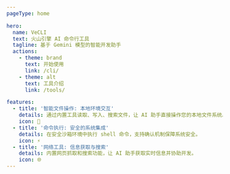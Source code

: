 ```yaml
---
pageType: home

hero:
  name: VeCLI
  text: 火山引擎 AI 命令行工具
  tagline: 基于 Gemini 模型的智能开发助手
  actions:
    - theme: brand
      text: 开始使用
      link: /cli/
    - theme: alt
      text: 工具介绍
      link: /tools/

features:
  - title: '智能文件操作: 本地环境交互'
    details: 通过内置工具读取、写入、搜索文件，让 AI 助手直接操作您的本地文件系统。
    icon: 📁
  - title: '命令执行: 安全的系统集成'
    details: 在安全沙箱环境中执行 shell 命令，支持确认机制保障系统安全。
    icon: ⚡
  - title: '网络工具: 信息获取与搜索'
    details: 内置网页抓取和搜索功能，让 AI 助手获取实时信息并协助开发。
    icon: 🌐
---
```


